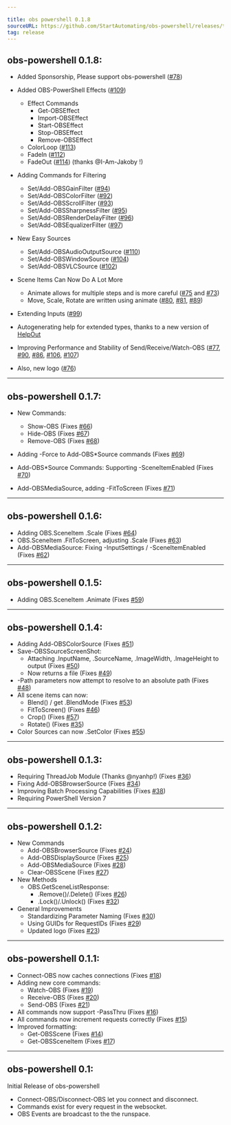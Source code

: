 ```yaml
---

title: obs powershell 0.1.8
sourceURL: https://github.com/StartAutomating/obs-powershell/releases/tag/v0.1.8
tag: release
---
```

## obs-powershell 0.1.8:

* Added Sponsorship, Please support obs-powershell ([#78](https://github.com/StartAutomating/obs-powershell/issues/78))
* Added OBS-PowerShell Effects ([#109](https://github.com/StartAutomating/obs-powershell/issues/109))
  * Effect Commands
    * Get-OBSEffect
    * Import-OBSEffect
    * Start-OBSEffect
    * Stop-OBSEffect
    * Remove-OBSEffect
  * ColorLoop ([#113](https://github.com/StartAutomating/obs-powershell/issues/113))
  * FadeIn ([#112](https://github.com/StartAutomating/obs-powershell/issues/112))
  * FadeOut ([#114](https://github.com/StartAutomating/obs-powershell/issues/114)) (thanks @I-Am-Jakoby !)  
* Adding Commands for Filtering  
  * Set/Add-OBSGainFilter ([#94](https://github.com/StartAutomating/obs-powershell/issues/94)) 
  * Set/Add-OBSColorFilter ([#92](https://github.com/StartAutomating/obs-powershell/issues/92))
  * Set/Add-OBSScrollFilter ([#93](https://github.com/StartAutomating/obs-powershell/issues/93))
  * Set/Add-OBSSharpnessFilter ([#95](https://github.com/StartAutomating/obs-powershell/issues/95))
  * Set/Add-OBSRenderDelayFilter ([#96](https://github.com/StartAutomating/obs-powershell/issues/96))
  * Set/Add-OBSEqualizerFilter ([#97](https://github.com/StartAutomating/obs-powershell/issues/97))
* New Easy Sources
  * Set/Add-OBSAudioOutputSource ([#110](https://github.com/StartAutomating/obs-powershell/issues/110))
  * Set/Add-OBSWindowSource ([#104](https://github.com/StartAutomating/obs-powershell/issues/104))
  * Set/Add-OBSVLCSource ([#102](https://github.com/StartAutomating/obs-powershell/issues/102))
* Scene Items Can Now Do A Lot More
  * Animate allows for multiple steps and is more careful ([#75](https://github.com/StartAutomating/obs-powershell/issues/75) and [#73](https://github.com/StartAutomating/obs-powershell/issues/73))
  * Move, Scale, Rotate are written using animate ([#80](https://github.com/StartAutomating/obs-powershell/issues/80), [#81](https://github.com/StartAutomating/obs-powershell/issues/81), [#89](https://github.com/StartAutomating/obs-powershell/issues/89))
* Extending Inputs ([#99](https://github.com/StartAutomating/obs-powershell/issues/99))
* Autogenerating help for extended types, thanks to a new version of [HelpOut](https://github.com/StartAutomating/HelpOut)
* Improving Performance and Stability of Send/Receive/Watch-OBS ([#77](https://github.com/StartAutomating/obs-powershell/issues/77), [#90](https://github.com/StartAutomating/obs-powershell/issues/90), [#86](https://github.com/StartAutomating/obs-powershell/issues/86), [#106](https://github.com/StartAutomating/obs-powershell/issues/106), [#107](https://github.com/StartAutomating/obs-powershell/issues/107))


* Also, new logo ([#76](https://github.com/StartAutomating/obs-powershell/issues/76))

---

## obs-powershell 0.1.7:

* New Commands:
  * Show-OBS (Fixes [#66](https://github.com/StartAutomating/obs-powershell/issues/66))
  * Hide-OBS (Fixes [#67](https://github.com/StartAutomating/obs-powershell/issues/67))
  * Remove-OBS (Fixes [#68](https://github.com/StartAutomating/obs-powershell/issues/68))

* Adding -Force to Add-OBS*Source commands (Fixes [#69](https://github.com/StartAutomating/obs-powershell/issues/69))
* Add-OBS*Source Commands:  Supporting -SceneItemEnabled (Fixes [#70](https://github.com/StartAutomating/obs-powershell/issues/70))
* Add-OBSMediaSource, adding -FitToScreen (Fixes [#71](https://github.com/StartAutomating/obs-powershell/issues/71))

---

## obs-powershell 0.1.6:

* Adding OBS.SceneItem .Scale (Fixes [#64](https://github.com/StartAutomating/obs-powershell/issues/64))
* OBS.SceneItem .FitToScreen, adjusting .Scale (Fixes [#63](https://github.com/StartAutomating/obs-powershell/issues/63))
* Add-OBSMediaSource: Fixing -InputSettings / -SceneItemEnabled (Fixes [#62](https://github.com/StartAutomating/obs-powershell/issues/62))

---

## obs-powershell 0.1.5:

* Adding OBS.SceneItem .Animate (Fixes [#59](https://github.com/StartAutomating/obs-powershell/issues/59))


---

## obs-powershell 0.1.4:

* Adding Add-OBSColorSource (Fixes [#51](https://github.com/StartAutomating/obs-powershell/issues/51))  
* Save-OBSSourceScreenShot:
  * Attaching .InputName, .SourceName, .ImageWidth, .ImageHeight to output (Fixes [#50](https://github.com/StartAutomating/obs-powershell/issues/50))
  * Now returns a file (Fixes [#49](https://github.com/StartAutomating/obs-powershell/issues/49))
* -Path parameters now attempt to resolve to an absolute path (Fixes [#48](https://github.com/StartAutomating/obs-powershell/issues/48))
* All scene items can now:
  * Blend() / get .BlendMode (Fixes [#53](https://github.com/StartAutomating/obs-powershell/issues/53))
  * FitToScreen() (Fixes [#46](https://github.com/StartAutomating/obs-powershell/issues/46))
  * Crop() (Fixes [#57](https://github.com/StartAutomating/obs-powershell/issues/57))
  * Rotate() (Fixes [#35](https://github.com/StartAutomating/obs-powershell/issues/35))
* Color Sources can now .SetColor (Fixes [#55](https://github.com/StartAutomating/obs-powershell/issues/55))

---

## obs-powershell 0.1.3:

* Requiring ThreadJob Module (Thanks @nyanhp!) (Fixes [#36](https://github.com/StartAutomating/obs-powershell/issues/36))
* Fixing Add-OBSBrowserSource (Fixes [#34](https://github.com/StartAutomating/obs-powershell/issues/34))
* Improving Batch Processing Capabilities (Fixes [#38](https://github.com/StartAutomating/obs-powershell/issues/38))
* Requiring PowerShell Version 7

---

## obs-powershell 0.1.2:

* New Commands
  * Add-OBSBrowserSource (Fixes [#24](https://github.com/StartAutomating/obs-powershell/issues/24))
  * Add-OBSDisplaySource (Fixes [#25](https://github.com/StartAutomating/obs-powershell/issues/25))
  * Add-OBSMediaSource (Fixes [#28](https://github.com/StartAutomating/obs-powershell/issues/28))
  * Clear-OBSScene (Fixes [#27](https://github.com/StartAutomating/obs-powershell/issues/27))
* New Methods
  * OBS.GetSceneListResponse:
    * .Remove()/.Delete() (Fixes [#26](https://github.com/StartAutomating/obs-powershell/issues/26))
    * .Lock()/.Unlock() (Fixes [#32](https://github.com/StartAutomating/obs-powershell/issues/32))
* General Improvements
  * Standardizing Parameter Naming (Fixes [#30](https://github.com/StartAutomating/obs-powershell/issues/30))  
  * Using GUIDs for RequestIDs (Fixes [#29](https://github.com/StartAutomating/obs-powershell/issues/29))
  * Updated logo (Fixes [#23](https://github.com/StartAutomating/obs-powershell/issues/23))
  
---

## obs-powershell 0.1.1:

* Connect-OBS now caches connections (Fixes [#18](https://github.com/StartAutomating/obs-powershell/issues/18))
* Adding new core commands:
  * Watch-OBS (Fixes [#19](https://github.com/StartAutomating/obs-powershell/issues/19))
  * Receive-OBS (Fixes [#20](https://github.com/StartAutomating/obs-powershell/issues/20))
  * Send-OBS (Fixes [#21](https://github.com/StartAutomating/obs-powershell/issues/21))
* All commands now support -PassThru (Fixes [#16](https://github.com/StartAutomating/obs-powershell/issues/16))
* All commands now increment requests correctly (Fixes [#15](https://github.com/StartAutomating/obs-powershell/issues/15))
* Improved formatting:
  * Get-OBSScene (Fixes [#14](https://github.com/StartAutomating/obs-powershell/issues/14))
  * Get-OBSSceneItem (Fixes [#17](https://github.com/StartAutomating/obs-powershell/issues/17))

---
            
## obs-powershell 0.1:

Initial Release of obs-powershell

* Connect-OBS/Disconnect-OBS let you connect and disconnect.
* Commands exist for every request in the websocket.
* OBS Events are broadcast to the the runspace.
